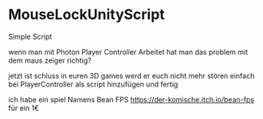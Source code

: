 # MouseLockUnityScript
Simple Script

wenn man mit Photon Player Controller Arbeitet hat man das problem mit dem maus zeiger richtig?

jetzt ist schluss in euren 3D games werd er euch nicht mehr stören einfach bei PlayerController als script hinzufügen und fertig
 
 ich habe ein spiel Namens Bean FPS https://der-komische.itch.io/bean-fps für ein 1€
